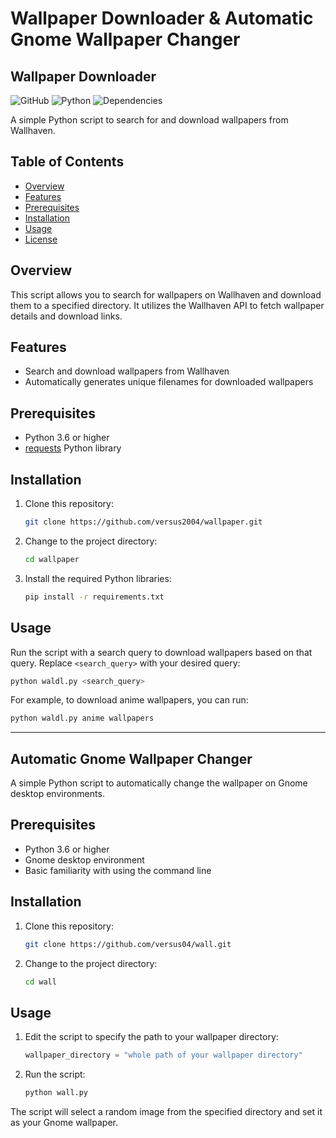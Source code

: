 
# Wallpaper Downloader & Automatic Gnome Wallpaper Changer

## Wallpaper Downloader

![GitHub](https://img.shields.io/github/license/yversus2004/wallpaper)
![Python](https://img.shields.io/badge/python-3.6%2B-blue)
![Dependencies](https://img.shields.io/badge/dependencies-requests-brightgreen)

A simple Python script to search for and download wallpapers from Wallhaven.

## Table of Contents
- [Overview](#overview)
- [Features](#features)
- [Prerequisites](#prerequisites)
- [Installation](#installation)
- [Usage](#usage)
- [License](#license)

## Overview
This script allows you to search for wallpapers on Wallhaven and download them to a specified directory. It utilizes the Wallhaven API to fetch wallpaper details and download links.

## Features
- Search and download wallpapers from Wallhaven
- Automatically generates unique filenames for downloaded wallpapers

## Prerequisites
- Python 3.6 or higher
- [requests](https://pypi.org/project/requests/) Python library

## Installation
1. Clone this repository:
   ```sh
   git clone https://github.com/versus2004/wallpaper.git
   ```

2. Change to the project directory:
   ```sh
   cd wallpaper
   ```

3. Install the required Python libraries:
   ```sh
   pip install -r requirements.txt
   ```

## Usage
Run the script with a search query to download wallpapers based on that query. Replace `<search_query>` with your desired query:
```sh
python waldl.py <search_query>
```

For example, to download anime wallpapers, you can run:
```sh
python waldl.py anime wallpapers
```

---

## Automatic Gnome Wallpaper Changer

A simple Python script to automatically change the wallpaper on Gnome desktop environments.

## Prerequisites
- Python 3.6 or higher
- Gnome desktop environment
- Basic familiarity with using the command line

## Installation
1. Clone this repository:
   ```sh
   git clone https://github.com/versus04/wall.git
   ```

2. Change to the project directory:
   ```sh
   cd wall
   ```

## Usage
1. Edit the script to specify the path to your wallpaper directory:
   ```python
   wallpaper_directory = "whole path of your wallpaper directory"
   ```

2. Run the script:
   ```sh
   python wall.py
   ```

The script will select a random image from the specified directory and set it as your Gnome wallpaper.

```

